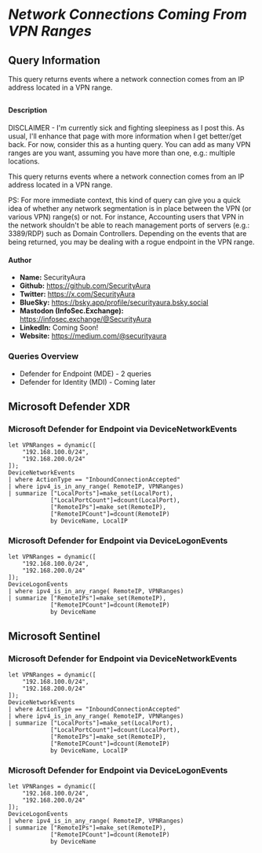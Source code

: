 # *Network Connections Coming From VPN Ranges*

## Query Information

This query returns events where a network connection comes from an IP address located in a VPN range.

##

#### Description

DISCLAIMER - I'm currently sick and fighting sleepiness as I post this. As usual, I'll enhance that page with more information when I get better/get back. For now, consider this as a hunting query. You can add as many VPN ranges are you want, assuming you have more than one, e.g.: multiple locations.

This query returns events where a network connection comes from an IP address located in a VPN range.

PS: For more immediate context, this kind of query can give you a quick idea of whether any network segmentation is in place between the VPN (or various VPN) range(s) or not. For instance, Accounting users that VPN in the network shouldn't be able to reach management ports of servers (e.g.: 3389/RDP) such as Domain Controllers. Depending on the events that are being returned, you may be dealing with a rogue endpoint in the VPN range.

#### Author <Optional>
- **Name:** SecurityAura
- **Github:** https://github.com/SecurityAura
- **Twitter:** https://x.com/SecurityAura
- **BlueSky:** https://bsky.app/profile/securityaura.bsky.social
- **Mastodon (InfoSec.Exchange):** https://infosec.exchange/@SecurityAura
- **LinkedIn:** Coming Soon!
- **Website:** https://medium.com/@securityaura

### Queries Overview ###

- Defender for Endpoint (MDE) - 2 queries
- Defender for Identity (MDI) - Coming later

## Microsoft Defender XDR ##
### Microsoft Defender for Endpoint via DeviceNetworkEvents ###
```KQL
let VPNRanges = dynamic([
    "192.168.100.0/24",
    "192.168.200.0/24"
]);
DeviceNetworkEvents
| where ActionType == "InboundConnectionAccepted"
| where ipv4_is_in_any_range( RemoteIP, VPNRanges)
| summarize ["LocalPorts"]=make_set(LocalPort),
            ["LocalPortCount"]=dcount(LocalPort),
            ["RemoteIPs"]=make_set(RemoteIP),
            ["RemoteIPCount"]=dcount(RemoteIP)
            by DeviceName, LocalIP
```
### Microsoft Defender for Endpoint via DeviceLogonEvents ###
```KQL
let VPNRanges = dynamic([
    "192.168.100.0/24",
    "192.168.200.0/24"
]);
DeviceLogonEvents
| where ipv4_is_in_any_range( RemoteIP, VPNRanges)
| summarize ["RemoteIPs"]=make_set(RemoteIP),
            ["RemoteIPCount"]=dcount(RemoteIP)
            by DeviceName
```
## Microsoft Sentinel ##
### Microsoft Defender for Endpoint via DeviceNetworkEvents ###
```KQL
let VPNRanges = dynamic([
    "192.168.100.0/24",
    "192.168.200.0/24"
]);
DeviceNetworkEvents
| where ActionType == "InboundConnectionAccepted"
| where ipv4_is_in_any_range( RemoteIP, VPNRanges)
| summarize ["LocalPorts"]=make_set(LocalPort),
            ["LocalPortCount"]=dcount(LocalPort),
            ["RemoteIPs"]=make_set(RemoteIP),
            ["RemoteIPCount"]=dcount(RemoteIP)
            by DeviceName, LocalIP
```
### Microsoft Defender for Endpoint via DeviceLogonEvents ###
```KQL
let VPNRanges = dynamic([
    "192.168.100.0/24",
    "192.168.200.0/24"
]);
DeviceLogonEvents
| where ipv4_is_in_any_range( RemoteIP, VPNRanges)
| summarize ["RemoteIPs"]=make_set(RemoteIP),
            ["RemoteIPCount"]=dcount(RemoteIP)
            by DeviceName
```
